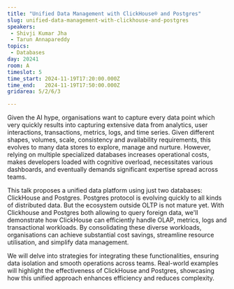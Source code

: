 ```yaml
---
title: "Unified Data Management with ClickHouse® and Postgres"
slug: unified-data-management-with-clickhouse-and-postgres
speakers:
 - Shivji Kumar Jha
 - Tarun Annapareddy
topics:
 - Databases
day: 20241
room: A
timeslot: 5
time_start: 2024-11-19T17:20:00.000Z
time_end:   2024-11-19T17:50:00.000Z
gridarea: 5/2/6/3

---
```


Given the AI hype, organisations want to capture every data point which very quickly results into capturing extensive data from analytics, user interactions, transactions, metrics, logs, and time series. Given different shapes, volumes, scale, consistency and availability requirements, this evolves to many data stores to explore, manage and nurture. However, relying on multiple specialized databases increases operational costs, makes developers loaded with cognitive overload, necessitates various dashboards, and eventually demands significant expertise spread across teams.
 
This talk proposes a unified data platform using just two databases: ClickHouse and Postgres. Postgres protocol is evolving quickly to all kinds of distributed data. But the ecosystem outside OLTP is not mature yet. With Clickhouse and Postgres both allowing to query foreign data, we'll demonstrate how ClickHouse can efficiently handle OLAP, metrics, logs and transactional workloads. By consolidating these diverse workloads, organisations can achieve substantial cost savings, streamline resource utilisation, and simplify data management.
 
 We will delve into strategies for integrating these functionalities, ensuring data isolation and smooth operations across teams. Real-world examples will highlight the effectiveness of ClickHouse and Postgres, showcasing how this unified approach enhances efficiency and reduces complexity.